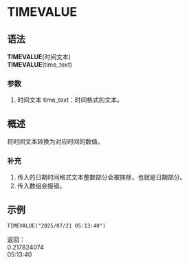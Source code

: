 # TIMEVALUE

## 语法

**TIMEVALUE**(时间文本)  
**TIMEVALUE**(time_text)

### 参数

1. 时间文本 time_text：时间格式的文本。

## 概述

将时间文本转换为对应时间的数值。

### 补充

1. 传入的日期时间格式文本整数部分会被抹除，也就是日期部分。
2. 传入数组会报错。

## 示例

```excel
TIMEVALUE("2025/07/21 05:13:40")
```

返回：  
0.217824074  
05:13:40
